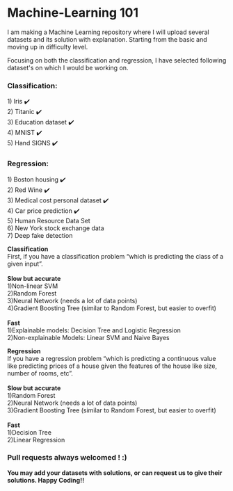# Machine-Learning 101

I am making a Machine Learning repository where I will upload several datasets and its solution with explanation. Starting from the basic and moving up in difficulty level.

Focusing on both the classification and regression, I have selected following dataset's on which I would be working on. 

<b><h3>Classification:</h3></b>
    	1) Iris :heavy_check_mark:<br/> 
    	2) Titanic :heavy_check_mark:<br/>
    	3) Education dataset :heavy_check_mark:<br/>
    	4) MNIST :heavy_check_mark:<br/>
    	5) Hand SIGNS :heavy_check_mark:<br/> 
<b><h3>Regression:</b></h3>
    	1) Boston housing :heavy_check_mark:<br/>
    	2) Red Wine :heavy_check_mark:<br/>
    	3) Medical cost personal dataset :heavy_check_mark:<br/>
    	4) Car price prediction :heavy_check_mark:<br/>
    	5) Human Resource Data Set<br/>
    	6) New York stock exchange data<br/>
    	7) Deep fake detection<br/>
        
<b>Classification</b><br/>
First, if you have a classification problem “which is predicting the class of a given input”.<br/><br/>
<b>Slow but accurate</b><br/>
    1)Non-linear SVM<br/>
    2)Random Forest<br/>
    3)Neural Network (needs a lot of data points)<br/>
    4)Gradient Boosting Tree (similar to Random Forest, but easier to overfit)<br/><br/>
<b>Fast</b><br/>
    1)Explainable models: Decision Tree and Logistic Regression<br/>
    2)Non-explainable Models: Linear SVM and Naive Bayes<br/>        

<b>Regression</b><br/>
If you have a regression problem “which is predicting a continuous value like predicting prices of a house given the features of the house like size, number of rooms, etc”.<br/><br/>
<b>Slow but accurate</b><br/>
    1)Random Forest<br>
    2)Neural Network (needs a lot of data points)<br>
    3)Gradient Boosting Tree (similar to Random Forest, but easier to overfit)<br><br/>
<b>Fast</b><br/>
    1)Decision Tree<br>
    2)Linear Regression<br>

<b><h3>Pull requests always welcomed ! :) </h3></b>
<b>You may add your datasets with solutions, or can request us to give their solutions. Happy Coding!! </b>
